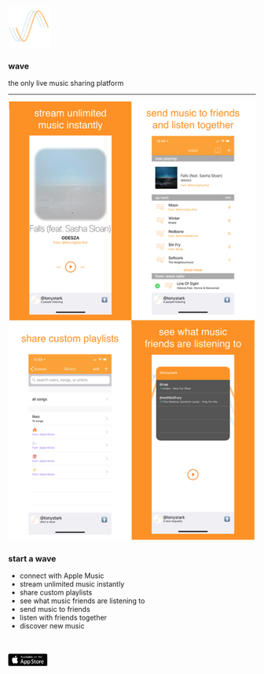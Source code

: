 <img src="wave.png" width="85" height="85">

### wave
the only live music sharing platform
_ _ _

<img src="promo.png">

### start a wave
- connect with Apple Music
- stream unlimited music instantly
- share custom playlists
- see what music friends are listening to
- send music to friends
- listen with friends together
- discover new music

<br>
<br>
<img src="appstore.png" width="80" height="25">
